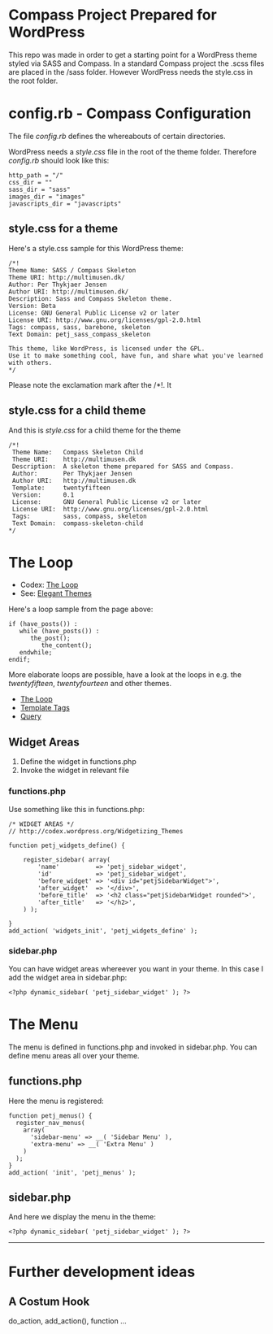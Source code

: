 # Compass Project Prepared for WordPress

This repo was made in order to get a starting point for a WordPress theme styled via SASS and Compass. 
In a standard Compass project the .scss files are placed in the /sass folder. 
However WordPress needs the style.css in the root folder. 

# config.rb - Compass Configuration

The file *config.rb* defines the whereabouts of certain directories. 

WordPress needs a *style.css* file in the root of the theme folder.
Therefore *config.rb* should look like this:

~~~~
http_path = "/"
css_dir = ""
sass_dir = "sass"
images_dir = "images"
javascripts_dir = "javascripts"
~~~~


## style.css for a theme

Here's a style.css sample for this WordPress theme:

~~~~
/*!
Theme Name: SASS / Compass Skeleton
Theme URI: http://multimusen.dk/
Author: Per Thykjaer Jensen
Author URI: http://multimusen.dk/
Description: Sass and Compass Skeleton theme.
Version: Beta
License: GNU General Public License v2 or later
License URI: http://www.gnu.org/licenses/gpl-2.0.html
Tags: compass, sass, barebone, skeleton
Text Domain: petj_sass_compass_skeleton

This theme, like WordPress, is licensed under the GPL.
Use it to make something cool, have fun, and share what you've learned with others.
*/
~~~~

Please note the exclamation mark after the /*!. It 

## style.css for a child theme

And this is *style.css* for a child theme for the theme

~~~~
/*!
 Theme Name:   Compass Skeleton Child
 Theme URI:    http://multimusen.dk
 Description:  A skeleton theme prepared for SASS and Compass.
 Author:       Per Thykjaer Jensen
 Author URI:   http://multimusen.dk
 Template:     twentyfifteen
 Version:      0.1
 License:      GNU General Public License v2 or later
 License URI:  http://www.gnu.org/licenses/gpl-2.0.html
 Tags:         sass, compass, skeleton
 Text Domain:  compass-skeleton-child
*/
~~~~

# The Loop

* Codex: [The Loop](https://codex.wordpress.org/The_Loop)
* See: [Elegant Themes](http://www.elegantthemes.com/blog/tips-tricks/the-wordpress-loop-explained-for-beginners)

Here's a loop sample from the page above:

~~~~
if (have_posts()) :
   while (have_posts()) :
      the_post();
         the_content();
   endwhile;
endif;
~~~~

More elaborate loops are possible, have a look at the loops in e.g. the *twentyfifteen*, *twentyfourteen* and other themes.

* [The Loop](https://codex.wordpress.org/The_Loop)
* [Template Tags](https://codex.wordpress.org/Template_Tags)
* [Query](https://codex.wordpress.org/Template_Tags/query_posts)


## Widget Areas

1. Define the widget in functions.php
2. Invoke the widget in relevant file

### functions.php

Use something like this in functions.php:

~~~~
/* WIDGET AREAS */
// http://codex.wordpress.org/Widgetizing_Themes

function petj_widgets_define() {

	register_sidebar( array(
		'name'          => 'petj_sidebar_widget',
		'id'            => 'petj_sidebar_widget',
		'before_widget' => '<div id="petjSidebarWidget">',
		'after_widget'  => '</div>',
		'before_title'  => '<h2 class="petjSidebarWidget rounded">',
		'after_title'   => '</h2>',
	) );

}
add_action( 'widgets_init', 'petj_widgets_define' );
~~~~

### sidebar.php

You can have widget areas whereever you want in your theme. In this case I add the widget area in sidebar.php:

~~~~
<?php dynamic_sidebar( 'petj_sidebar_widget' ); ?>
~~~~

# The Menu

The menu is defined in functions.php and invoked in sidebar.php. You can define menu areas all over your theme. 

## functions.php

Here the menu is registered:

~~~~
function petj_menus() {
  register_nav_menus(
    array(
      'sidebar-menu' => __( 'Sidebar Menu' ),
      'extra-menu' => __( 'Extra Menu' )
    )
  );
}
add_action( 'init', 'petj_menus' );
~~~~

## sidebar.php

And here we display the menu in the theme:

~~~~
<?php dynamic_sidebar( 'petj_sidebar_widget' ); ?>
~~~~
----

# Further development ideas

## A Costum Hook

do_action, add_action(), function ...